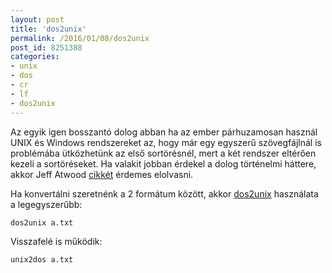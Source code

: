 ```yaml
---
layout: post
title: 'dos2unix'
permalink: /2016/01/08/dos2unix
post_id: 8251388
categories: 
- unix
- dos
- cr
- lf
- dos2unix
---
```


Az egyik igen bosszantó dolog abban ha az ember párhuzamosan használ UNIX és Windows rendszereket az, hogy már egy egyszerű szövegfájlnál is problémába ütközhetünk az első sortörésnél, mert a két rendszer eltérően kezeli a sortöréseket. Ha valakit jobban érdekel a dolog történelmi háttere, akkor Jeff Atwood 
[cikkét](http://blog.codinghorror.com/the-great-newline-schism/) érdemes elolvasni.

Ha konvertálni szeretnénk a 2 formátum között, akkor 
[dos2unix](http://waterlan.home.xs4all.nl/dos2unix.html) használata a legegyszerűbb:

```
dos2unix a.txt
```

Visszafelé is működik:

```
unix2dos a.txt
```